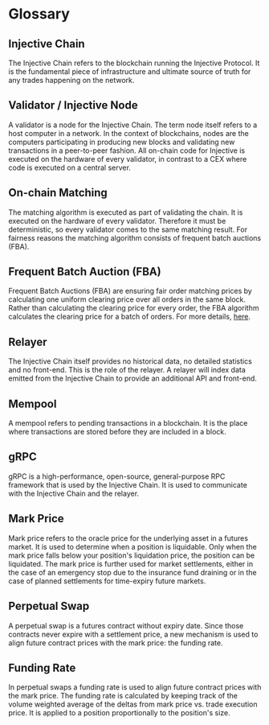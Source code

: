 # Glossary

## Injective Chain

The Injective Chain refers to the blockchain running the Injective Protocol. It is the fundamental piece of infrastructure and ultimate source of truth for any trades happening on the network.

## Validator / Injective Node

A validator is a node for the Injective Chain. The term node itself refers to a host computer in a network. In the context of blockchains, nodes are the computers participating in producing new blocks and validating new transactions in a peer-to-peer fashion. All on-chain code for Injective is executed on the hardware of every validator, in contrast to a CEX where code is executed on a central server.

## On-chain Matching

The matching algorithm is executed as part of validating the chain. It is executed on the hardware of every validator. Therefore it must be deterministic, so every validator comes to the same matching result. For fairness reasons the matching algorithm consists of frequent batch auctions (FBA).

## Frequent Batch Auction (FBA)

Frequent Batch Auctions (FBA) are ensuring fair order matching prices by calculating one uniform clearing price over all orders in the same block. Rather than calculating the clearing price for every order, the FBA algorithm calculates the clearing price for a batch of orders. For more details, [here](#overview-frequent-batch-auction-fba).

## Relayer

The Injective Chain itself provides no historical data, no detailed statistics and no front-end. This is the role of the relayer. A relayer will index data emitted from the Injective Chain to provide an additional API and front-end.

## Mempool

A mempool refers to pending transactions in a blockchain. It is the place where transactions are stored before they are included in a block.

## gRPC

gRPC is a high-performance, open-source, general-purpose RPC framework that is used by the Injective Chain. It is used to communicate with the Injective Chain and the relayer.

## Mark Price

Mark price refers to the oracle price for the underlying asset in a futures market. It is used to determine when a position is liquidable. Only when the mark price falls below your position's liquidation price, the position can be liquidated. The mark price is further used for market settlements, either in the case of an emergency stop due to the insurance fund draining or in the case of planned settlements for time-expiry future markets.

## Perpetual Swap

A perpetual swap is a futures contract without expiry date. Since those contracts never expire with a settlement price, a new mechanism is used to align future contract prices with the mark price: the funding rate.

## Funding Rate

In perpetual swaps a funding rate is used to align future contract prices with the mark price. The funding rate is calculated by keeping track of the volume weighted average of the deltas from mark price vs. trade execution price. It is applied to a position proportionally to the position's size.
